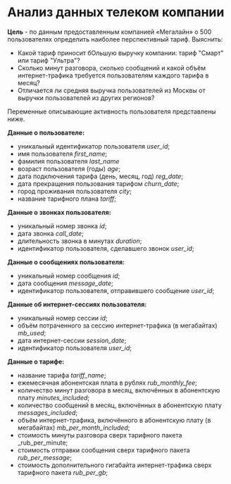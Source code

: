 # Анализ данных телеком компании

**Цель** - по данным предоставленным компанией «Мегалайн» о 500 пользователях определить наиболее перспективный тариф. Выяснить:
- Какой тариф приносит бОльшую выручку компании: тариф "Смарт" или тариф "Ультра"?
- Сколько минут разговора, сколько сообщений и какой объём интернет-трафика требуется пользователям каждого тарифа в месяц?
- Отличается ли средняя выручка пользователей из Москвы от выручки пользователей из других регионов?

Переменные описывающие активность пользователя представлены ниже.

**Данные о пользователе:**
- уникальный идентификатор пользователя _user_id_;
- имя пользователя _first_name_;
- фамилия пользователя _last_name_
- возраст пользователя (годы) _age_;
- дата подключения тарифа (день, месяц, год) _reg_date_;
- дата прекращения пользования тарифом _churn_date_;
- город проживания пользователя _city_;
- название тарифного плана _tariff_;


**Данные о звонках пользователя:**
- уникальный номер звонка _id_;
- дата звонка _call_date_;
- длительность звонка в минутах _duration_;
- идентификатор пользователя, сделавшего звонок _user_id_;


**Данные о сообщениях пользователя:**
- уникальный номер сообщения _id_;
- дата сообщения _message_date_;
- идентификатор пользователя, отправившего сообщение _user_id_;


**Данные об интернет-сессиях пользователя:**
- уникальный номер сессии _id_;
- объём потраченного за сессию интернет-трафика (в мегабайтах) _mb_used_;
- дата интернет-сессии _session_date_;
- идентификатор пользователя _user_id_;


**Данные о тарифе:**
- название тарифа _tariff_name_;
- ежемесячная абонентская плата в рублях _rub_monthly_fee_;
- количество минут разговора в месяц, включённых в абонентскую плату _minutes_included_;
- количество сообщений в месяц, включённых в абонентскую плату _messages_included_;
- объём интернет-трафика, включённого в абонентскую плату (в мегабайтах) _mb_per_month_included_;
- стоимость минуты разговора сверх тарифного пакета _rub_per_minute;
- стоимость отправки сообщения сверх тарифного пакета _rub_per_message_;
- стоимость дополнительного гигабайта интернет-трафика сверх тарифного пакета _rub_per_gb_;





